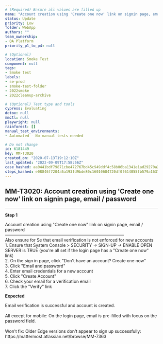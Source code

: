 ```yaml
---
# (Required) Ensure all values are filled up
name: "Account creation using 'Create one now' link on signin page, email / password"
status: Update
priority: Low
folder: WebApp
authors: ""
team_ownership: 
- QA Platform
priority_p1_to_p4: null

# (Optional)
location: Smoke Test
component: null
tags: 
- Smoke test
labels: 
- se-prod
- smoke-test-folder
- 2022smoke
- 2022cleanup-archive

# (Optional) Test type and tools
cypress: Evaluating
detox: null
mmctl: null
playwright: null
rainforest: []
manual_test_environments: 
- Automated - No manual tests needed

# Do not change
id: 6181449
key: MM-T3020
created_on: "2020-07-13T19:12:10Z"
last_updated: "2022-09-09T17:58:56Z"
case_hashed: aa0441bdf79871cbe472767bd45c949ddf4c58b06ba1341e1ad29270a2c1950078ffd4a611a2d6b9d4cd5e4e3ec05358
steps_hashed: e08846f7204a5a193fd9bde80c16010684720df0f614055fb579a1637045296fe6fed2d33e52587fa519be95f04cebc5
---
```


<!-- (Auto-generated) Based on frontmatter's "key" and "name" -->

## MM-T3020: Account creation using 'Create one now' link on signin page, email / password

---

**Step 1**

Account creation using "Create one now" link on signin page, email / password\
————————————————————————————\
Also ensure for Se that email verification is not enforced for new accounts\
1\. Ensure that System Console > SECURITY -> SIGN-UP -> ENABLE OPEN SERVER is TRUE (you're all set if the login page has a "Create one now" link)\
2\. On the sign in page, click "Don't have an account? Create one now"\
3\. Click "Email and password"\
4\. Enter email credentials for a new account\
5\. Click "Create Account"\
6\. Check your email for a verification email\
7\. Click the "Verify" link

**Expected**

Email verification is successful and account is created.\
\
All except for mobile: On the login page, email is pre-filled with focus on the password field.\
\
Won't fix: Older Edge versions don't appear to sign up successfully:\
https\://mattermost.atlassian.net/browse/MM-7363
